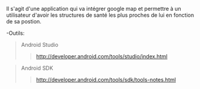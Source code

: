 Il s'agit d'une application qui va intégrer google map et permettre à un utilisateur d'avoir les structures de santé les plus proches de lui en fonction de sa postion.

-Outils:
> Android Studio
> > http://developer.android.com/tools/studio/index.html

> Android SDK
> > http://developer.android.com/tools/sdk/tools-notes.html
